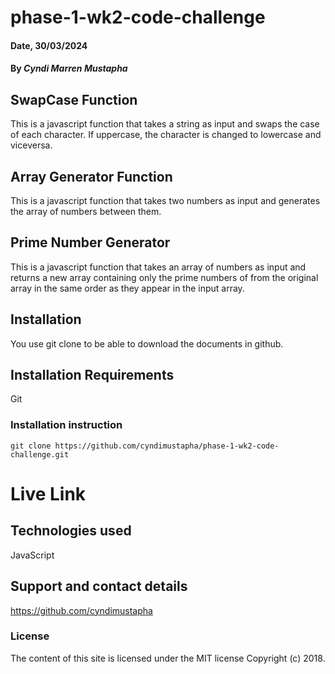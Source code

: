 # phase-1-wk2-code-challenge

#### Date, 30/03/2024

#### By _Cyndi Marren Mustapha_

## SwapCase Function

This is a javascript function that takes a string as input and swaps the case of each character. If uppercase, the character is changed to lowercase and viceversa.

## Array Generator Function

This is a javascript function that takes two numbers as input and generates the array of numbers between them.

## Prime Number Generator

This is a javascript function that takes an array of numbers as input and returns a new array containing only the prime numbers of from the original array in the same order as they appear in the input array.

## Installation

You use git clone to be able to download the documents in github.

## Installation Requirements

Git

### Installation instruction

```
git clone https://github.com/cyndimustapha/phase-1-wk2-code-challenge.git

```

# Live Link

## Technologies used

JavaScript

## Support and contact details

https://github.com/cyndimustapha

### License

The content of this site is licensed under the MIT license
Copyright (c) 2018.
